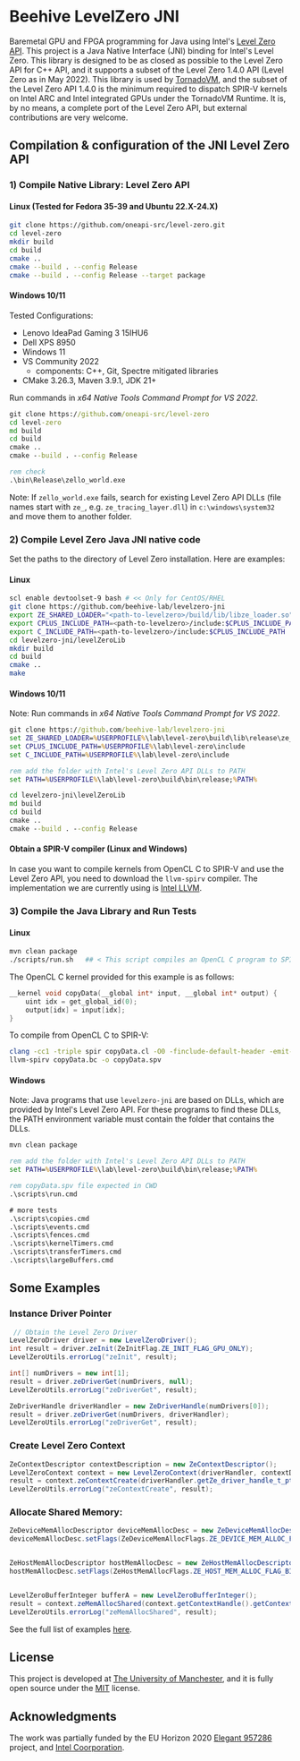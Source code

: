 # Beehive LevelZero JNI

Baremetal GPU and FPGA programming for Java using Intel's [Level Zero API](https://spec.oneapi.io/level-zero/latest/index.html). This project is a Java Native Interface (JNI) binding for Intel's Level Zero. This library is designed to be as closed as possible to the Level Zero API for C++ API, and it supports a subset of the Level Zero 1.4.0 API (Level Zero as in May 2022).
This library is used by [TornadoVM](https://github.com/beehive-lab/TornadoVM/), and the subset of the Level Zero API 1.4.0 is the minimum required to dispatch SPIR-V kernels on Intel ARC and Intel integrated GPUs under the TornadoVM Runtime. It is, by no means, a complete port of the Level Zero API, but external contributions are very welcome.

## Compilation & configuration of the JNI Level Zero API

### 1) Compile Native Library: Level Zero API

#### Linux (Tested for Fedora 35-39 and Ubuntu 22.X-24.X)

```bash
git clone https://github.com/oneapi-src/level-zero.git
cd level-zero
mkdir build
cd build
cmake ..
cmake --build . --config Release
cmake --build . --config Release --target package
```

#### Windows 10/11

Tested Configurations:
- Lenovo IdeaPad Gaming 3 15IHU6
- Dell XPS 8950
- Windows 11
- VS Community 2022
  + components: C++, Git, Spectre mitigated libraries
- CMake 3.26.3, Maven 3.9.1, JDK 21+

Run commands in _x64 Native Tools Command Prompt for VS 2022_.

```cmd
git clone https://github.com/oneapi-src/level-zero
cd level-zero
md build
cd build
cmake ..
cmake --build . --config Release

rem check
.\bin\Release\zello_world.exe
```

Note: If `zello_world.exe` fails, search for existing Level Zero API DLLs (file names start with `ze_`, e.g. `ze_tracing_layer.dll`) in `c:\windows\system32` and move them to another folder.

### 2) Compile Level Zero Java JNI native code

Set the paths to the directory of Level Zero installation. Here are examples:

#### Linux

```bash
scl enable devtoolset-9 bash # << Only for CentOS/RHEL
git clone https://github.com/beehive-lab/levelzero-jni
export ZE_SHARED_LOADER="<path-to-levelzero>/build/lib/libze_loader.so"
export CPLUS_INCLUDE_PATH=<path-to-levelzero>/include:$CPLUS_INCLUDE_PATH
export C_INCLUDE_PATH=<path-to-levelzero>/include:$CPLUS_INCLUDE_PATH
cd levelzero-jni/levelZeroLib
mkdir build
cd build
cmake ..
make
```

#### Windows 10/11

Note: Run commands in _x64 Native Tools Command Prompt for VS 2022_.

```cmd
git clone https://github.com/beehive-lab/levelzero-jni
set ZE_SHARED_LOADER=%USERPROFILE%\lab\level-zero\build\lib\release\ze_loader.lib
set CPLUS_INCLUDE_PATH=%USERPROFILE%\lab\level-zero\include
set C_INCLUDE_PATH=%USERPROFILE%\lab\level-zero\include

rem add the folder with Intel's Level Zero API DLLs to PATH
set PATH=%USERPROFILE%\lab\level-zero\build\bin\release;%PATH%

cd levelzero-jni\levelZeroLib
md build
cd build
cmake ..
cmake --build . --config Release
```

#### Obtain a SPIR-V compiler (Linux and Windows)

In case you want to compile kernels from OpenCL C to SPIR-V and use the Level Zero API, you need to download the `llvm-spirv` compiler. The implementation we are currently using is [Intel LLVM](https://github.com/intel/llvm).

### 3) Compile the Java Library and Run Tests

#### Linux

```bash
mvn clean package
./scripts/run.sh   ## < This script compiles an OpenCL C program to SPIR-V using the llvm-spirv compiler (see 2.1)
```

The OpenCL C kernel provided for this example is as follows:

```c
__kernel void copyData(__global int* input, __global int* output) {
	uint idx = get_global_id(0);
	output[idx] = input[idx];
}
```

To compile from OpenCL C to SPIR-V:

```bash
clang -cc1 -triple spir copyData.cl -O0 -finclude-default-header -emit-llvm-bc -o copyData.bc
llvm-spirv copyData.bc -o copyData.spv
```

#### Windows

Note: Java programs that use `levelzero-jni` are based on DLLs, which are provided by Intel's Level Zero API. For these programs to find these DLLs, the PATH environment variable must contain the folder that contains the DLLs.

```cmd
mvn clean package

rem add the folder with Intel's Level Zero API DLLs to PATH
set PATH=%USERPROFILE%\lab\level-zero\build\bin\release;%PATH%

rem copyData.spv file expected in CWD
.\scripts\run.cmd

# more tests
.\scripts\copies.cmd
.\scripts\events.cmd
.\scripts\fences.cmd
.\scripts\kernelTimers.cmd
.\scripts\transferTimers.cmd
.\scripts\largeBuffers.cmd
```

## Some Examples


### Instance Driver Pointer 


```java
 // Obtain the Level Zero Driver
LevelZeroDriver driver = new LevelZeroDriver();
int result = driver.zeInit(ZeInitFlag.ZE_INIT_FLAG_GPU_ONLY);
LevelZeroUtils.errorLog("zeInit", result);

int[] numDrivers = new int[1];
result = driver.zeDriverGet(numDrivers, null);
LevelZeroUtils.errorLog("zeDriverGet", result);

ZeDriverHandle driverHandler = new ZeDriverHandle(numDrivers[0]);
result = driver.zeDriverGet(numDrivers, driverHandler);
LevelZeroUtils.errorLog("zeDriverGet", result);
```

### Create Level Zero Context

```java
ZeContextDescriptor contextDescription = new ZeContextDescriptor();
LevelZeroContext context = new LevelZeroContext(driverHandler, contextDescription);
result = context.zeContextCreate(driverHandler.getZe_driver_handle_t_ptr()[0]);
LevelZeroUtils.errorLog("zeContextCreate", result);
```


### Allocate Shared Memory:

```java
ZeDeviceMemAllocDescriptor deviceMemAllocDesc = new ZeDeviceMemAllocDescriptor();
deviceMemAllocDesc.setFlags(ZeDeviceMemAllocFlags.ZE_DEVICE_MEM_ALLOC_FLAG_BIAS_UNCACHED);


ZeHostMemAllocDescriptor hostMemAllocDesc = new ZeHostMemAllocDescriptor();
hostMemAllocDesc.setFlags(ZeHostMemAllocFlags.ZE_HOST_MEM_ALLOC_FLAG_BIAS_UNCACHED);


LevelZeroBufferInteger bufferA = new LevelZeroBufferInteger();
result = context.zeMemAllocShared(context.getContextHandle().getContextPtr()[0], deviceMemAllocDesc, hostMemAllocDesc, bufferSize, 1, device.getDeviceHandlerPtr(), bufferA);
LevelZeroUtils.errorLog("zeMemAllocShared", result);
```

See the full list of examples [here](https://github.com/beehive-lab/levelzero-jni/tree/master/src/main/java/uk/ac/manchester/tornado/drivers/spirv/levelzero/samples).


## License

This project is developed at [The University of Manchester](https://www.manchester.ac.uk/), and it is fully open source under the [MIT](https://github.com/beehive-lab/levelzero-jni/blob/master/LICENSE) license.


## Acknowledgments

The work was partially funded by the EU Horizon 2020 [Elegant 957286](https://www.elegant-h2020.eu/) project, and [Intel Coorporation](https://www.intel.it/content/www/it/it/homepage.html).
